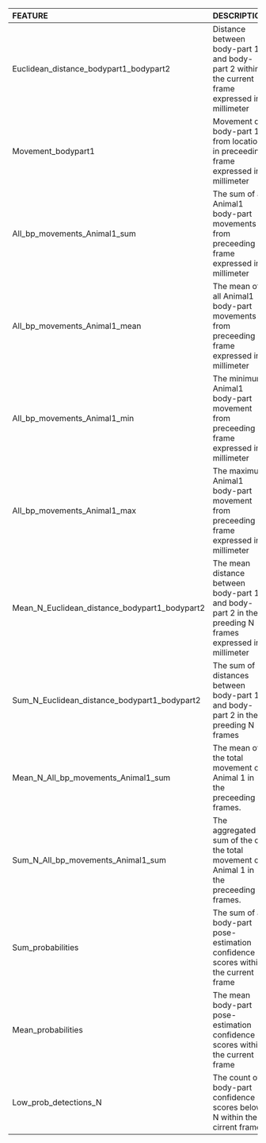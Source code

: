 | FEATURE                                       | DESCRIPTION                                                                                            |
|:----------------------------------------------|:-------------------------------------------------------------------------------------------------------|
| Euclidean_distance_bodypart1_bodypart2        | Distance between body-part 1 and body-part 2 within the current frame expressed in millimeter          |
| Movement_bodypart1                            | Movement of body-part 1 from location in preceeding frame expressed in millimeter                      |
| All_bp_movements_Animal1_sum                  | The sum of all Animal1 body-part movements from preceeding frame expressed in millimeter               |
| All_bp_movements_Animal1_mean                 | The mean of all Animal1 body-part movements from preceeding frame expressed in millimeter              |
| All_bp_movements_Animal1_min                  | The minimum Animal1 body-part movement from preceeding frame expressed in millimeter                   |
| All_bp_movements_Animal1_max                  | The maximum Animal1 body-part movement from preceeding frame expressed in millimeter                   |
| Mean_N_Euclidean_distance_bodypart1_bodypart2 | The mean distance between body-part 1 and body-part 2 in the preeding N frames expressed in millimeter |
| Sum_N_Euclidean_distance_bodypart1_bodypart2  | The sum of distances between body-part 1 and body-part 2 in the preeding N frames                      |
| Mean_N_All_bp_movements_Animal1_sum           | The mean of the total movement of Animal 1 in the preceeding N frames.                                 |
| Sum_N_All_bp_movements_Animal1_sum            | The aggregated sum of the of the total movement of Animal 1 in the preceeding N frames.                |
| Sum_probabilities                             | The sum of all body-part pose-estimation confidence scores within the current frame                    |
| Mean_probabilities                            | The mean body-part pose-estimation confidence scores within the current frame                          |
| Low_prob_detections_N                         | The count of body-part confidence scores below N within the cirrent frame                              |
